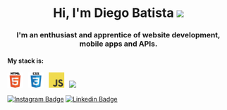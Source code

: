 <h1 align="center">Hi, I'm Diego Batista <img src="https://raw.githubusercontent.com/kaueMarques/kaueMarques/master/hi.gif" width="30px"></h1>
<h3 align="center">I'm an enthusiast and apprentice of website development, mobile apps and APIs.</h3>
<h4>My stack is:</h4>
<p>
  <img src="https://raw.githubusercontent.com/github/explore/80688e429a7d4ef2fca1e82350fe8e3517d3494d/topics/html/html.png" height="35px"/>
&nbsp;
  <img src="https://raw.githubusercontent.com/github/explore/80688e429a7d4ef2fca1e82350fe8e3517d3494d/topics/css/css.png" height="35px"/>
&nbsp;
  <img src="https://raw.githubusercontent.com/github/explore/80688e429a7d4ef2fca1e82350fe8e3517d3494d/topics/javascript/javascript.png" height="35px"/>
&nbsp;
  <img src="https://appmasters.io/static/react-47ce6e77f039020ee2e76a10c1e988e9.png" height="35px"/>
</p>

[![Instagram Badge](https://img.shields.io/badge/-diegobatistajj-6633cc?style=flat-square&labelColor=6633cc&logo=instagram&logoColor=white&link=https://www.instagram.com/diegobatistajj/)](https://www.instagram.com/diegobatistajj/) 
[![Linkedin Badge](https://img.shields.io/badge/-Diego%20Batista%20-6633cc?style=flat-square&logo=Linkedin&logoColor=white&link=https://www.linkedin.com/in/diego-batista-014611216/)](https://www.linkedin.com/in/diego-batista-014611216/) 

<!--
**Diego-Batista/Diego-Batista** is a ✨ _special_ ✨ repository because its `README.md` (this file) appears on your GitHub profile.

Here are some ideas to get you started:

- 🔭 I’m currently working on ...
- 🌱 I’m currently learning ...
- 👯 I’m looking to collaborate on ...
- 🤔 I’m looking for help with ...
- 💬 Ask me about ...
- 📫 How to reach me: ...
- 😄 Pronouns: ...
- ⚡ Fun fact: ...
-->
